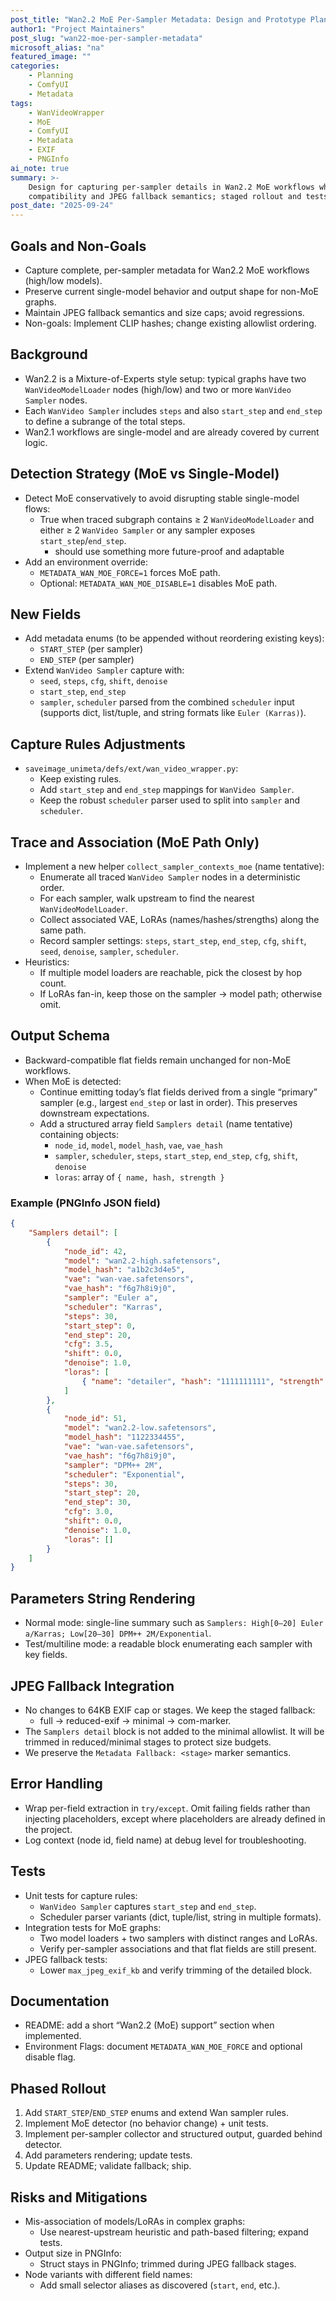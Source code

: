 ```yaml
---
post_title: "Wan2.2 MoE Per-Sampler Metadata: Design and Prototype Plan"
author1: "Project Maintainers"
post_slug: "wan22-moe-per-sampler-metadata"
microsoft_alias: "na"
featured_image: ""
categories:
	- Planning
	- ComfyUI
	- Metadata
tags:
	- WanVideoWrapper
	- MoE
	- ComfyUI
	- Metadata
	- EXIF
	- PNGInfo
ai_note: true
summary: >-
	Design for capturing per-sampler details in Wan2.2 MoE workflows while preserving
	compatibility and JPEG fallback semantics; staged rollout and tests documented.
post_date: "2025-09-24"
---
```


## Goals and Non-Goals
- Capture complete, per-sampler metadata for Wan2.2 MoE workflows (high/low models).
- Preserve current single-model behavior and output shape for non-MoE graphs.
- Maintain JPEG fallback semantics and size caps; avoid regressions.
- Non-goals: Implement CLIP hashes; change existing allowlist ordering.

## Background
- Wan2.2 is a Mixture-of-Experts style setup: typical graphs have two
	`WanVideoModelLoader` nodes (high/low) and two or more `WanVideo Sampler` nodes.
- Each `WanVideo Sampler` includes `steps` and also `start_step` and `end_step` to
	define a subrange of the total steps.
- Wan2.1 workflows are single-model and are already covered by current logic.

## Detection Strategy (MoE vs Single-Model)
- Detect MoE conservatively to avoid disrupting stable single-model flows:
	- True when traced subgraph contains ≥ 2 `WanVideoModelLoader` and
		either ≥ 2 `WanVideo Sampler` or any sampler exposes `start_step`/`end_step`.
		- should use something more future-proof and adaptable
- Add an environment override:
	- `METADATA_WAN_MOE_FORCE=1` forces MoE path.
	- Optional: `METADATA_WAN_MOE_DISABLE=1` disables MoE path.

## New Fields
- Add metadata enums (to be appended without reordering existing keys):
	- `START_STEP` (per sampler)
	- `END_STEP` (per sampler)
- Extend `WanVideo Sampler` capture with:
	- `seed`, `steps`, `cfg`, `shift`, `denoise`
	- `start_step`, `end_step`
	- `sampler`, `scheduler` parsed from the combined `scheduler` input
		(supports dict, list/tuple, and string formats like `Euler (Karras)`).

## Capture Rules Adjustments
- `saveimage_unimeta/defs/ext/wan_video_wrapper.py`:
	- Keep existing rules.
	- Add `start_step` and `end_step` mappings for `WanVideo Sampler`.
	- Keep the robust `scheduler` parser used to split into `sampler` and `scheduler`.

## Trace and Association (MoE Path Only)
- Implement a new helper `collect_sampler_contexts_moe` (name tentative):
	- Enumerate all traced `WanVideo Sampler` nodes in a deterministic order.
	- For each sampler, walk upstream to find the nearest `WanVideoModelLoader`.
	- Collect associated VAE, LoRAs (names/hashes/strengths) along the same path.
	- Record sampler settings: `steps`, `start_step`, `end_step`, `cfg`, `shift`,
		`seed`, `denoise`, `sampler`, `scheduler`.
- Heuristics:
	- If multiple model loaders are reachable, pick the closest by hop count.
	- If LoRAs fan-in, keep those on the sampler → model path; otherwise omit.

## Output Schema
- Backward-compatible flat fields remain unchanged for non-MoE workflows.
- When MoE is detected:
	- Continue emitting today’s flat fields derived from a single “primary” sampler
		(e.g., largest `end_step` or last in order). This preserves downstream expectations.
	- Add a structured array field `Samplers detail` (name tentative) containing objects:
		- `node_id`, `model`, `model_hash`, `vae`, `vae_hash`
		- `sampler`, `scheduler`, `steps`, `start_step`, `end_step`, `cfg`, `shift`, `denoise`
		- `loras`: array of `{ name, hash, strength }`

### Example (PNGInfo JSON field)
```json
{
	"Samplers detail": [
		{
			"node_id": 42,
			"model": "wan2.2-high.safetensors",
			"model_hash": "a1b2c3d4e5",
			"vae": "wan-vae.safetensors",
			"vae_hash": "f6g7h8i9j0",
			"sampler": "Euler a",
			"scheduler": "Karras",
			"steps": 30,
			"start_step": 0,
			"end_step": 20,
			"cfg": 3.5,
			"shift": 0.0,
			"denoise": 1.0,
			"loras": [
				{ "name": "detailer", "hash": "1111111111", "strength": 0.5 }
			]
		},
		{
			"node_id": 51,
			"model": "wan2.2-low.safetensors",
			"model_hash": "1122334455",
			"vae": "wan-vae.safetensors",
			"vae_hash": "f6g7h8i9j0",
			"sampler": "DPM++ 2M",
			"scheduler": "Exponential",
			"steps": 30,
			"start_step": 20,
			"end_step": 30,
			"cfg": 3.0,
			"shift": 0.0,
			"denoise": 1.0,
			"loras": []
		}
	]
}
```

## Parameters String Rendering
- Normal mode: single-line summary such as `Samplers: High[0–20] Euler a/Karras; Low[20–30] DPM++ 2M/Exponential`.
- Test/multiline mode: a readable block enumerating each sampler with key fields.

## JPEG Fallback Integration
- No changes to 64KB EXIF cap or stages. We keep the staged fallback:
	- full → reduced-exif → minimal → com-marker.
- The `Samplers detail` block is not added to the minimal allowlist. It will be trimmed
	in reduced/minimal stages to protect size budgets.
- We preserve the `Metadata Fallback: <stage>` marker semantics.

## Error Handling
- Wrap per-field extraction in `try/except`. Omit failing fields rather than injecting
	placeholders, except where placeholders are already defined in the project.
- Log context (node id, field name) at debug level for troubleshooting.

## Tests
- Unit tests for capture rules:
	- `WanVideo Sampler` captures `start_step` and `end_step`.
	- Scheduler parser variants (dict, tuple/list, string in multiple formats).
- Integration tests for MoE graphs:
	- Two model loaders + two samplers with distinct ranges and LoRAs.
	- Verify per-sampler associations and that flat fields are still present.
- JPEG fallback tests:
	- Lower `max_jpeg_exif_kb` and verify trimming of the detailed block.

## Documentation
- README: add a short “Wan2.2 (MoE) support” section when implemented.
- Environment Flags: document `METADATA_WAN_MOE_FORCE` and optional disable flag.

## Phased Rollout
1. Add `START_STEP`/`END_STEP` enums and extend Wan sampler rules.
2. Implement MoE detector (no behavior change) + unit tests.
3. Implement per-sampler collector and structured output, guarded behind detector.
4. Add parameters rendering; update tests.
5. Update README; validate fallback; ship.

## Risks and Mitigations
- Mis-association of models/LoRAs in complex graphs:
	- Use nearest-upstream heuristic and path-based filtering; expand tests.
- Output size in PNGInfo:
	- Struct stays in PNGInfo; trimmed during JPEG fallback stages.
- Node variants with different field names:
	- Add small selector aliases as discovered (`start`, `end`, etc.).
